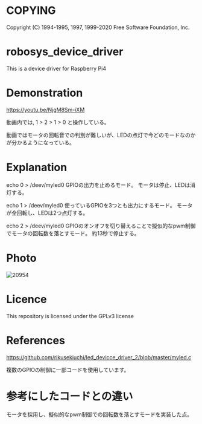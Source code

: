 # COPYING
Copyright (C) 1994-1995, 1997, 1999-2020 Free Software Foundation, Inc.

# robosys_device_driver
This is a device driver for Raspberry Pi4

# Demonstration
https://youtu.be/NjgM8Sm-iXM

動画内では, 1 > 2 > 1 > 0  と操作している。

動画ではモータの回転音での判別が難しいが、LEDの点灯で今どのモードなのかが分かるようになっている。

# Explanation

echo 0 > /deev/myled0
GPIOの出力を止めるモード。
モータは停止、LEDは消灯する。

echo 1 > /deev/myled0
使っているGPIOを3つとも出力にするモード。
モータが全回転し、LEDは2つ点灯する。

echo 2 > /deev/myled0 
GPIOのオンオフを切り替えることで擬似的なpwm制御でモータの回転数を落とすモード。
約13秒で停止する。


# Photo
![20954](https://user-images.githubusercontent.com/54259047/100732836-abb7c280-3410-11eb-8918-47ab0add1773.jpg)

# Licence
This repository is licensed under the GPLv3 license

# References

https://github.com/rikusekiuchi/led_devicce_driver_2/blob/master/myled.c

複数のGPIOの制御に一部コードを使用しています。

# 参考にしたコードとの違い
モータを採用し、擬似的なpwm制御での回転数を落とすモードを実装した点。
